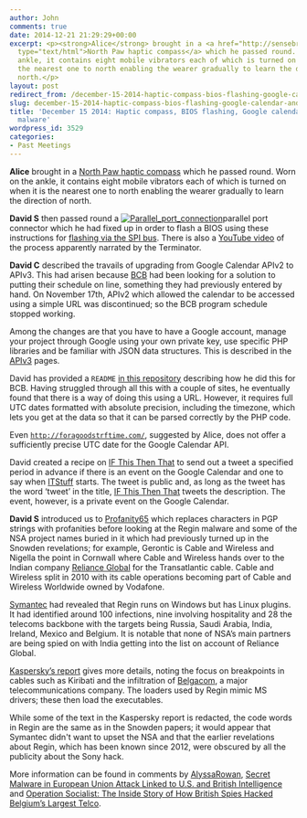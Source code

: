 ```yaml
---
author: John
comments: true
date: 2014-12-21 21:29:29+00:00
excerpt: <p><strong>Alice</strong> brought in a <a href="http://sensebridge.net/projects/northpaw/"
  type="text/html">North Paw haptic compass</a> which he passed round. Worn on the
  ankle, it contains eight mobile vibrators each of which is turned on when it is
  the nearest one to north enabling the wearer gradually to learn the direction of
  north.</p>
layout: post
redirect_from: /december-15-2014-haptic-compass-bios-flashing-google-calendar-and-the-regin-malware
slug: december-15-2014-haptic-compass-bios-flashing-google-calendar-and-the-regin-malware
title: 'December 15 2014: Haptic compass, BIOS flashing, Google calendar and the Regin
  malware'
wordpress_id: 3529
categories:
- Past Meetings
---
```


**Alice** brought in a [North Paw haptic compass](http://sensebridge.net/projects/northpaw/) which he passed round. Worn on the ankle, it contains eight mobile vibrators each of which is turned on when it is the nearest one to north enabling the wearer gradually to learn the direction of north.




**David S** then passed round a [![Parallel_port_connection](http://www.bradlug.co.uk/wp-content/uploads/2014/12/Parallel_port_connection-300x224.png)](http://www.bradlug.co.uk/december-15-2014-haptic-compass-bios-flashing-google-calendar-and-the-regin-malware/parallel_port_connection/)parallel port connector which he had fixed up in order to flash a BIOS using these instructions for [flashing via the SPI bus](http://fillwithcoolblogname.blogspot.co.uk/2011/02/motherboard-bios-recovery-spi.html). There is also a [YouTube video](https://www.youtube.com/watch?v=xw-ViiuTTqU) of the process apparently narrated by the Terminator.




**David C** described the travails of upgrading from Google Calendar APIv2 to APIv3. This had arisen because [BCB](http://www.bcbradio.co.uk/) had been looking for a solution to putting their schedule on line, something they had previously entered by hand. On November 17th, APIv2 which allowed the calendar to be accessed using a simple URL was discontinued; so the BCB program schedule stopped working.




Among the changes are that you have to have a Google account, manage your project through Google using your own private key, use specific PHP libraries and be familiar with JSON data structures. This is described in the [APIv3](https://developers.google.com/google-apps/calendar/) pages.




David has provided a `README` [in this repository](https://github.com/caprenter/bcb-website) describing how he did this for BCB. Having struggled through all this with a couple of sites, he eventually found that there is a way of doing this using a URL. However, it requires full UTC dates formatted with absolute precision, including the timezone, which lets you get at the data so that it can be parsed correctly by the PHP code.




Even [`http://foragoodstrftime.com/`](http://foragoodstrftime.com/), suggested by Alice, does not offer a sufficiently precise UTC date for the Google Calendar API.




David created a recipe on [IF This Then That](https://ifttt.com/) to send out a tweet a specified period in advance if there is an event on the Google Calendar and one to say when [ITStuff](http://itstuff.org.uk/welcome) starts. The tweet is public and, as long as the tweet has the word ‘tweet’ in the title, [IF This Then That](https://ifttt.com/) tweets the description. The event, however, is a private event on the Google Calendar.




**David S** introduced us to [Profanity65](https://github.com/mapmeld/profanity65) which replaces characters in PGP strings with profanities before looking at the Regin malware and some of the NSA project names buried in it which had previously turned up in the Snowden revelations; for example, Gerontic is Cable and Wireless and Nigella the point in Cornwall where Cable and Wireless hands over to the Indian company [Reliance Global](http://www.relianceglobal.com/) for the Transatlantic cable. Cable and Wireless split in 2010 with its cable operations becoming part of Cable and Wireless Worldwide owned by Vodafone.




[Symantec](http://www.symantec.com/content/en/us/enterprise/media/security_response/whitepapers/regin-analysis.pdf) had revealed that Regin runs on Windows but has Linux plugins. It had identified around 100 infections, nine involving hospitality and 28 the telecoms backbone with the targets being Russia, Saudi Arabia, India, Ireland, Mexico and Belgium. It is notable that none of NSA’s main partners are being spied on with India getting into the list on account of Reliance Global.




[Kaspersky’s report](https://securelist.com/blog/research/67741/regin-nation-state-ownage-of-gsm-networks/) gives more details, noting the focus on breakpoints in cables such as Kiribati and the infiltration of [Belgacom](http://www.belgacom.com/be-en/splash/Sp_Splash.page?forward=//), a major telecommunications company. The loaders used by Regin mimic MS drivers; these then load the executables.




While some of the text in the Kaspersky report is redacted, the code words in Regin are the same as in the Snowden papers; it would appear that Symantec didn't want to upset the NSA and that the earlier revelations about Regin, which has been known since 2012, were obscured by all the publicity about the Sony hack.




More information can be found in comments by [AlyssaRowan](https://news.ycombinator.com/item?id=8653692), [Secret Malware in European Union Attack Linked to U.S. and British Intelligence](https://firstlook.org/theintercept/2014/11/24/secret-regin-malware-belgacom-nsa-gchq/) and [Operation Socialist: The Inside Story of How British Spies Hacked Belgium’s Largest Telco](https://firstlook.org/theintercept/2014/12/13/belgacom-hack-gchq-inside-story/).
